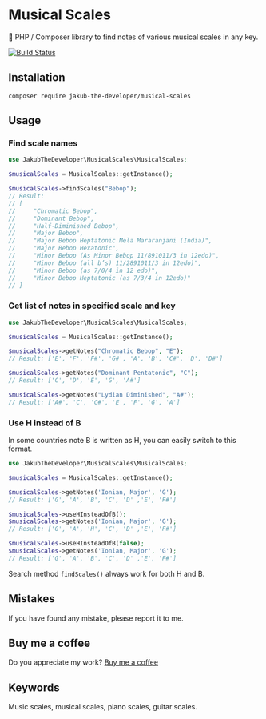 # Musical Scales

🎼 PHP / Composer library to find notes of various musical scales in any key.

[![Build Status](https://travis-ci.org/jakubthedeveloper/MusicalScales.svg?branch=master)](https://travis-ci.org/jakubthedeveloper/MusicalScales)

## Installation

```shell script
composer require jakub-the-developer/musical-scales
```

## Usage

### Find scale names

```php
use JakubTheDeveloper\MusicalScales\MusicalScales;

$musicalScales = MusicalScales::getInstance();

$musicalScales->findScales("Bebop");
// Result:
// [
//     "Chromatic Bebop",
//     "Dominant Bebop",
//     "Half-Diminished Bebop",
//     "Major Bebop",
//     "Major Bebop Heptatonic Mela Mararanjani (India)",
//     "Major Bebop Hexatonic",
//     "Minor Bebop (As Minor Bebop 11/891011/3 in 12edo)",
//     "Minor Bebop (all b’s) 11/2891011/3 in 12edo)",
//     "Minor Bebop (as 7/0/4 in 12 edo)",
//     "Minor Bebop Heptatonic (as 7/3/4 in 12edo)"
// ]
```

### Get list of notes in specified scale and key

```php
use JakubTheDeveloper\MusicalScales\MusicalScales;

$musicalScales = MusicalScales::getInstance();

$musicalScales->getNotes("Chromatic Bebop", "E");
// Result: ['E', 'F', 'F#', 'G#', 'A', 'B', 'C#', 'D', 'D#'] 

$musicalScales->getNotes("Dominant Pentatonic", "C"); 
// Result: ['C', 'D', 'E', 'G', 'A#']

$musicalScales->getNotes("Lydian Diminished", "A#"); 
// Result: ['A#', 'C', 'C#', 'E', 'F', 'G', 'A']
```

### Use H instead of B

In some countries note B is written as H, you can easily switch to this format.

```php
use JakubTheDeveloper\MusicalScales\MusicalScales;

$musicalScales = MusicalScales::getInstance();

$musicalScales->getNotes('Ionian, Major', 'G');
// Result: ['G', 'A', 'B', 'C', 'D' ,'E', 'F#']

$musicalScales->useHInsteadOfB();
$musicalScales->getNotes('Ionian, Major', 'G');
// Result: ['G', 'A', 'H', 'C', 'D' ,'E', 'F#']

$musicalScales->useHInsteadOfB(false);
$musicalScales->getNotes('Ionian, Major', 'G');
// Result: ['G', 'A', 'B', 'C', 'D' ,'E', 'F#']
```

Search method `findScales()` always work for both H and B.

## Mistakes

If you have found any mistake, please report it to me.

## Buy me a coffee
Do you appreciate my work?
[Buy me a coffee](https://buymeacoff.ee/JakubDeveloper)

## Keywords
Music scales, musical scales, piano scales, guitar scales.
